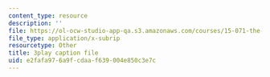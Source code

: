```yaml
---
content_type: resource
description: ''
file: https://ol-ocw-studio-app-qa.s3.amazonaws.com/courses/15-071-the-analytics-edge-spring-2017/e2fafa976a9fcdaaf639004e850c3e7c_plpDQpjB044.srt
file_type: application/x-subrip
resourcetype: Other
title: 3play caption file
uid: e2fafa97-6a9f-cdaa-f639-004e850c3e7c
---
```

